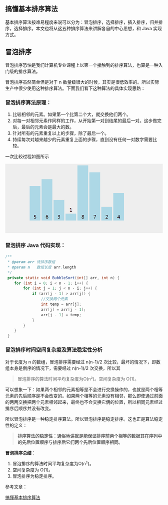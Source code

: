 ## 搞懂基本排序算法

基本排序算法按难易程度来说可以分为：冒泡排序，选择排序，插入排序，归并排序，选择排序。本文也将从这五种排序算法来讲解各自的中心思想，和 Java 实现方式。



## 冒泡排序

冒泡排序恐怕是我们计算机专业课程上以第一个接触到的排序算法，也算是一种入门级的排序算法。

冒泡排序虽然简单但是对于 n 数量级很大的时候，其实是很低效率的。所以实际生产中很少使用这种排序算法。下面我们看下这种算法的具体实现思路：

### 冒泡排序算法原理：

1. 比较相邻的元素。如果第一个比第二个大，就交换他们两个。
2. 对每一对相邻元素作同样的工作，从开始第一对到结尾的最后一对。这步做完后，最后的元素会是最大的数。
3. 针对所有的元素重复以上的步骤，除了最后一个。
4. 持续每次对越来越少的元素重复上面的步骤，直到没有任何一对数字需要比较。

一次比较过程如图所示

![img](../images/maopao.gif)



### 冒泡排序 Java 代码实现：

```java
/**
 * @param arr 待排序数组
 * @param n   数组长度 arr.length 
 */
 private static void BubbleSort(int[] arr, int n) {
    for (int i = 0; i < n - 1; i++) {
        for (int j = 1; j < n - i; j++) {
            if (arr[j - 1] > arr[j]) {
                //交换两个元素
                int temp = arr[j];
                arr[j] = arr[j - 1];
                arr[j - 1] = temp;
            }
        }
    }
 }
```

### 冒泡排序时间空间复杂度及算法稳定性分析

对于长度为 n 的数组，冒泡排序需要经过 n(n-1)/2 次比较，最坏的情况下，即数组本身是倒序的情况下，需要经过 n(n-1)/2 次交换，所以其

> 冒泡排序的算法时间平均复杂度为O(n²)。空间复杂度为 O(1)。

可以想象一下：如果两个相邻的元素相等是不会进行交换操作的，也就是两个相等元素的先后顺序是不会改变的。如果两个相等的元素没有相邻，那么即使通过前面的两两交换把两个元素相邻起来，最终也不会交换它俩的位置，所以相同元素经过排序后顺序并没有改变。

所以冒泡排序是一种稳定排序算法。所以冒泡排序是稳定排序。这也正是算法稳定性的定义：

> **排序算法的稳定性：通俗地讲就是能保证排序前两个相等的数据其在序列中的先后位置顺序与排序后它们两个先后位置顺序相同。**

**冒泡排序总结**：

1. 冒泡排序的算法时间平均复杂度为O(n²)。
2. 空间复杂度为 O(1)。
3. 冒泡排序为稳定排序。




参考文章：

[搞懂基本排序算法](https://juejin.im/post/5a96d6b15188255efc5f8bbd)

